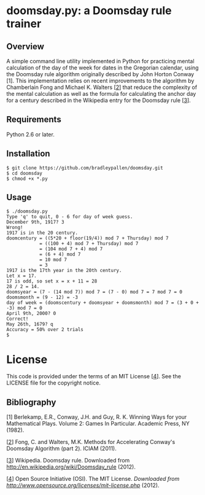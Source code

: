 # doomsday.py: a Doomsday rule trainer

## Overview
A simple command line utility implemented in Python for practicing mental calculation of the day of the week for dates in the Gregorian calendar, using the Doomsday rule algorithm originally described by John Horton Conway [1]. This implementation relies on recent improvements to the algorithm by Chamberlain Fong and Michael K. Walters [[2]] that reduce the complexity of the mental calculation as well as the formula for calculating the anchor day for a century described in the Wikipedia entry for the Doomsday rule [[3]].

## Requirements

Python 2.6 or later.

## Installation

    $ git clone https://github.com/bradleypallen/doomsday.git
    $ cd doomsday
    $ chmod +x *.py
    
## Usage

    $ ./doomsday.py
    Type 'q' to quit, 0 - 6 for day of week guess.
	December 9th, 1917? 3
	Wrong!
	1917 is in the 20 century.
	doomcentury = ((5*20 + floor(19/4)) mod 7 + Thursday) mod 7
	            = ((100 + 4) mod 7 + Thursday) mod 7
	            = (104 mod 7 + 4) mod 7
	            = (6 + 4) mod 7
	            = 10 mod 7
	            = 3
	1917 is the 17th year in the 20th century.
	Let x = 17.
	17 is odd, so set x = x + 11 = 28
	28 / 2 = 14.
	doomsyear = (7 - (14 mod 7)) mod 7 = (7 - 0) mod 7 = 7 mod 7 = 0
	doomsmonth = (9 - 12) = -3
	day of week = (doomscentury + doomsyear + doomsmonth) mod 7 = (3 + 0 + -3) mod 7 = 0
	April 9th, 2000? 0
	Correct!
	May 26th, 1679? q
	Accuracy = 50% over 2 trials
	$


# License

This code is provided under the terms of an MIT License [[4]]. See the LICENSE file for the copyright notice.
    
## Bibliography

[1] Berlekamp, E.R., Conway, J.H. and Guy, R. K. Winning Ways for your Mathematical Plays. Volume 2: Games In Particular. Academic Press, NY (1982).

[[2]] Fong, C. and Walters, M.K. Methods for Accelerating Conway's Doomsday Algorithm (part 2). ICIAM (2011).

[[3]] Wikipedia. Doomsday rule. Downloaded from http://en.wikipedia.org/wiki/Doomsday_rule (2012).

[[4]] Open Source Initiative (OSI). The MIT License. <i>Downloaded from http://www.opensource.org/licenses/mit-license.php</i> (2012).

[2]: http://arxiv.org/pdf/1010.0765v4.pdf
[3]: http://en.wikipedia.org/wiki/Doomsday_rule
[4]: http://www.opensource.org/licenses/mit-license.php
